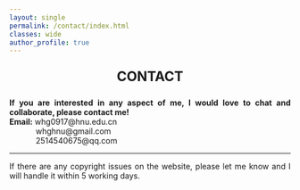 ```yaml
---
layout: single
permalink: /contact/index.html
classes: wide
author_profile: true
---
```




<div style="text-align: center; font-size: 24px;">
  <p><strong>CONTACT</strong> </p>
</div>

<div style="text-align: justify;">
  <p><strong>If you are interested in any aspect of me, I would love to chat and collaborate, please contact me!</strong><br>
  <strong>Email:</strong> whg0917@hnu.edu.cn<br>
  &nbsp;&nbsp;&nbsp;&nbsp;&nbsp;&nbsp;&nbsp;&nbsp;&nbsp;&nbsp;&nbsp;&nbsp;whghnu@gmail.com<br>
  &nbsp;&nbsp;&nbsp;&nbsp;&nbsp;&nbsp;&nbsp;&nbsp;&nbsp;&nbsp;&nbsp;&nbsp;2514540675@qq.com</p>
</div>


<div style="text-align: justify;">
<hr>
  <p>If there are any copyright issues on the website, please let me know and I will handle it within 5 working days.</p>
</div>

<br>
<br>
<br>
<br>
<br>
<br>
<br>
<br>
<br>
